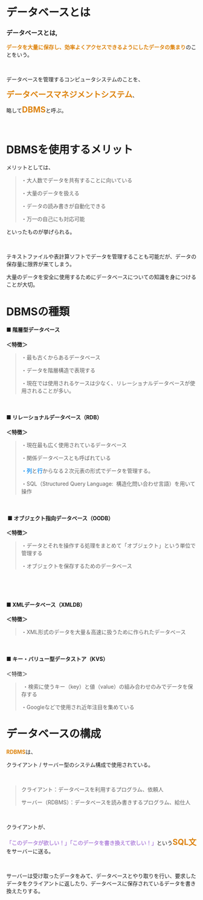 # データベースとは

### データベースとは,
<p><strong><span style="color: #dd830c;">データを大量に保存し、効率よくアクセスできるようにしたデータの集まり</span></strong>のことをいう。</p>


<p> </p>
<p>データベースを管理するコンピュータシステムのことを、</p>
<p><span style="color: #dd830c; font-size: 150%;"><strong>データベースマネジメントシステム</strong></span>、</p>
<p>略して<span style="color: #dd830c; font-size: 150%;"><strong>DBMS</strong></span>と呼ぶ。</p>
<p> </p>

# DBMSを使用するメリット

<p>メリットとしては、</p>
<blockquote>
<p>・大人数でデータを共有することに向いている</p>
<p>・大量のデータを扱える</p>
<p>・データの読み書きが自動化できる</p>
<p>・万一の自己にも対応可能</p>
</blockquote>
<p> といったものが挙げられる。</p>
<p> </p>
<p> テキストファイルや表計算ソフトでデータを管理することも可能だが、データの保存量に限界が来てしまう。</p>
<p>大量のデータを安全に使用するためにデータベースについての知識を身につけることが大切。</p>

# DBMSの種類


<h4>■ 階層型データベース</h4>
<p><strong>＜特徴＞</strong></p>
<blockquote>
<p>・最も古くからあるデータベース</p>
<p>・データを階層構造で表現する</p>
<p>・現在では使用されるケースは少なく、リレーショナルデータベースが使用されることが多い。</p>
</blockquote>
<p> </p>
<h4>■ リレーショナルデータベース（RDB）</h4>
<p><strong>＜特徴＞</strong></p>
<blockquote>
<p>・現在最も広く使用されているデータベース</p>
<p>・関係データベースとも呼ばれている</p>
<p><span style="color: #2196f3;"><strong>・列</strong></span>と<strong><span style="color: #2196f3;">行</span></strong>からなる２次元表の形式でデータを管理する。</p>
<p>・SQL（Structured Query Language:  構造化問い合わせ言語）を用いて操作</p>
</blockquote>
<p> </p>
<h4> ■ オブジェクト指向データベース（OODB）</h4>
<p><strong>＜特徴＞</strong></p>
<blockquote>
<p>・データとそれを操作する処理をまとめて「オブジェクト」という単位で管理する</p>
<p>・オブジェクトを保存するためのデータベース</p>
</blockquote>
<p> </p>
<p> </p>
<h4>■ XMLデータベース（XMLDB）</h4>
<p><strong>＜特徴＞</strong></p>
<blockquote>
<p>・XML形式のデータを大量＆高速に扱うために作られたデータベース</p>
</blockquote>
<p> </p>
<h4>■ キー・バリュー型データストア（KVS）</h4>
<p>＜特徴＞</p>
<blockquote>
<p> ・検索に使うキー（key）と値（value）の組み合わせのみでデータを保存する</p>
<p>・Googleなどで使用され近年注目を集めている</p>
</blockquote>

# データベースの構成

<p><strong><span style="color: #dd830c;">RDBMS</span></strong>は、</p>
<p>クライアント / サーバー型のシステム構成で使用されている。</p>
<p> </p>
<blockquote>
<p>クライアント：データベースを利用するプログラム、依頼人</p>
<p>サーバー（RDBMS）：データベースを読み書きするプログラム、給仕人</p>
</blockquote>
<p> </p>
<p>クライアントが、</p>
<p><strong><span style="color: #b388dd;">「このデータが欲しい！」「このデータを書き換えて欲しい！」</span></strong>という<span style="font-size: 150%;"><strong><span style="color: #dd830c;">SQL文</span></strong></span>をサーバーに送る。</p>
<p> </p>
<p>サーバーは受け取ったデータをみて、データベースとやり取りを行い、要求したデータをクライアントに返したり、データベースに保存されているデータを書き換えたりする。</p>
<p> </p>
